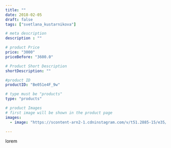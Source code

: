```yaml
---
title: ""
date: 2018-02-05
draft: false
tags: ["svetlana_kustarnikova"]

# meta description
description : ""

# product Price
price: "3000"
priceBefore: "3600.0"

# Product Short Description
shortDescription: ""

#product ID
productID: "Be051e4F_9w"

# type must be "products"
type: "products"

# product Images
# first image will be shown in the product page
images:
  - image: "https://scontent-arn2-1.cdninstagram.com/v/t51.2885-15/e35/26865626_149743745741003_2316267247028404224_n.jpg?se=7&tp=1&_nc_ht=scontent-arn2-1.cdninstagram.com&_nc_cat=111&_nc_ohc=Z5cs-dS6yKIAX9Z8KYR&ccb=7-4&oh=0911cb228fd0c5e77a9741deb30324b4&oe=60829FA2&ig_cache_key=MTcwODI0NDUyMjYxNzAxMjA4MA%3D%3D.2-ccb7-4"

---
```

lorem
